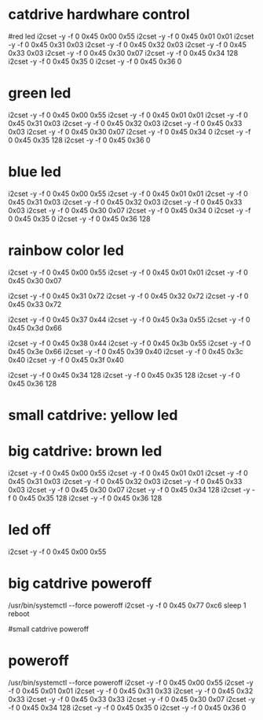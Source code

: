 # catdrive hardwhare control

#red led
i2cset -y -f 0 0x45 0x00 0x55
i2cset -y -f 0 0x45 0x01 0x01
i2cset -y -f 0 0x45 0x31 0x03
i2cset -y -f 0 0x45 0x32 0x03
i2cset -y -f 0 0x45 0x33 0x03
i2cset -y -f 0 0x45 0x30 0x07
i2cset -y -f 0 0x45 0x34 128
i2cset -y -f 0 0x45 0x35 0
i2cset -y -f 0 0x45 0x36 0


# green led
i2cset -y -f 0 0x45 0x00 0x55
i2cset -y -f 0 0x45 0x01 0x01
i2cset -y -f 0 0x45 0x31 0x03
i2cset -y -f 0 0x45 0x32 0x03
i2cset -y -f 0 0x45 0x33 0x03
i2cset -y -f 0 0x45 0x30 0x07
i2cset -y -f 0 0x45 0x34 0
i2cset -y -f 0 0x45 0x35 128
i2cset -y -f 0 0x45 0x36 0


# blue led
i2cset -y -f 0 0x45 0x00 0x55
i2cset -y -f 0 0x45 0x01 0x01
i2cset -y -f 0 0x45 0x31 0x03
i2cset -y -f 0 0x45 0x32 0x03
i2cset -y -f 0 0x45 0x33 0x03
i2cset -y -f 0 0x45 0x30 0x07
i2cset -y -f 0 0x45 0x34 0
i2cset -y -f 0 0x45 0x35 0
i2cset -y -f 0 0x45 0x36 128


# rainbow color led
i2cset -y -f 0 0x45 0x00 0x55
i2cset -y -f 0 0x45 0x01 0x01
i2cset -y -f 0 0x45 0x30 0x07
        
i2cset -y -f 0 0x45 0x31 0x72
i2cset -y -f 0 0x45 0x32 0x72
i2cset -y -f 0 0x45 0x33 0x72
        
i2cset -y -f 0 0x45 0x37 0x44
i2cset -y -f 0 0x45 0x3a 0x55
i2cset -y -f 0 0x45 0x3d 0x66

i2cset -y -f 0 0x45 0x38 0x44
i2cset -y -f 0 0x45 0x3b 0x55
i2cset -y -f 0 0x45 0x3e 0x66
i2cset -y -f 0 0x45 0x39 0x40
i2cset -y -f 0 0x45 0x3c 0x40
i2cset -y -f 0 0x45 0x3f 0x40

i2cset -y -f 0 0x45 0x34 128
i2cset -y -f 0 0x45 0x35 128
i2cset -y -f 0 0x45 0x36 128


# small catdrive: yellow led
# big catdrive: brown led
i2cset -y -f 0 0x45 0x00 0x55
i2cset -y -f 0 0x45 0x01 0x01
i2cset -y -f 0 0x45 0x31 0x03
i2cset -y -f 0 0x45 0x32 0x03
i2cset -y -f 0 0x45 0x33 0x03
i2cset -y -f 0 0x45 0x30 0x07
i2cset -y -f 0 0x45 0x34 128
i2cset -y -f 0 0x45 0x35 128
i2cset -y -f 0 0x45 0x36 128


# led off
i2cset -y -f 0 0x45 0x00 0x55


# big catdrive poweroff
/usr/bin/systemctl --force poweroff
i2cset -y -f 0 0x45 0x77 0xc6
sleep 1
reboot


#small catdrive poweroff
# poweroff
/usr/bin/systemctl --force poweroff
i2cset -y -f 0 0x45 0x00 0x55
i2cset -y -f 0 0x45 0x01 0x01
i2cset -y -f 0 0x45 0x31 0x33
i2cset -y -f 0 0x45 0x32 0x33
i2cset -y -f 0 0x45 0x33 0x33
i2cset -y -f 0 0x45 0x30 0x07
i2cset -y -f 0 0x45 0x34 128
i2cset -y -f 0 0x45 0x35 0
i2cset -y -f 0 0x45 0x36 0
